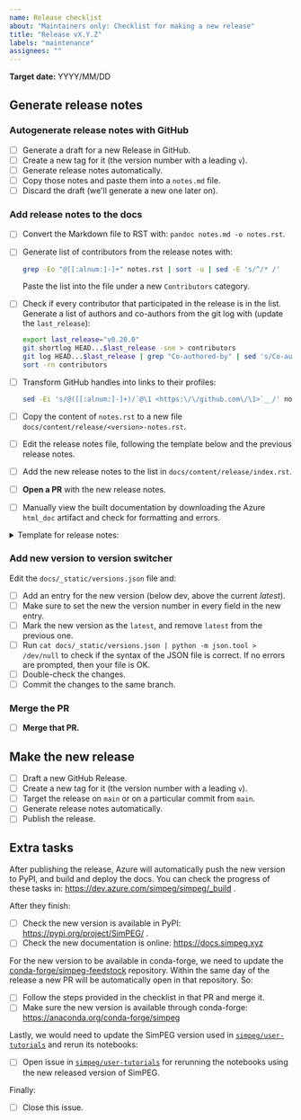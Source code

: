 ```yaml
---
name: Release checklist
about: "Maintainers only: Checklist for making a new release"
title: "Release vX.Y.Z"
labels: "maintenance"
assignees: ""
---
```


**Target date:** YYYY/MM/DD

## Generate release notes

### Autogenerate release notes with GitHub

- [ ] Generate a draft for a new Release in GitHub.
- [ ] Create a new tag for it (the version number with a leading `v`).
- [ ] Generate release notes automatically.
- [ ] Copy those notes and paste them into a `notes.md` file.
- [ ] Discard the draft (we'll generate a new one later on).

### Add release notes to the docs

- [ ] Convert the Markdown file to RST with: `pandoc notes.md -o notes.rst`.
- [ ] Generate list of contributors from the release notes with:
  ```bash
  grep -Eo "@[[:alnum:]-]+" notes.rst | sort -u | sed -E 's/^/* /'
  ```
  Paste the list into the file under a new `Contributors` category.
- [ ] Check if every contributor that participated in the release is in the list. Generate a list of authors and co-authors from the git log with (update the `last_release`):
  ```bash
  export last_release="v0.20.0"
  git shortlog HEAD...$last_release -sne > contributors
  git log HEAD...$last_release | grep "Co-authored-by" | sed 's/Co-authored-by://' | sed 's/^[[:space:]]*/ /' | sort | uniq -c | sort -nr | sed 's/^ //' >> contributors
  sort -rn contributors
  ```
- [ ] Transform GitHub handles into links to their profiles:
  ```bash
  sed -Ei 's/@([[:alnum:]-]+)/`@\1 <https:\/\/github.com\/\1>`__/' notes.rst
  ```
- [ ] Copy the content of `notes.rst` to a new file `docs/content/release/<version>-notes.rst`.
- [ ] Edit the release notes file, following the template below and the previous release notes.
- [ ] Add the new release notes to the list in `docs/content/release/index.rst`.
- [ ] **Open a PR** with the new release notes.
- [ ] Manually view the built documentation by downloading the Azure `html_doc` artifact and check for formatting and errors.


<details>
<summary>Template for release notes:</summary>

```rst
.. _<VERSION>_notes:

===========================
SimPEG <VERSION> Release Notes
===========================

MONTH DAYth, YEAR

.. contents:: Highlights
    :depth: 3

Updates
=======

New features
------------

..
    list new features under subheadings, include link to related PRs

Documentation
-------------

..
    list improvements to documentation

Bugfixes
--------

..
    list bugfixes, include link to related PRs

Breaking changes
----------------

..
    list breaking changes introduced in this new release, include link to
    releated PRs

Contributors
============

..
    paste list of contributors that was generated in `notes.rst`

Pull Requests
=============

..
    paste list of PRs that were copied to `notes.rst`
```

</details>


### Add new version to version switcher

Edit the `docs/_static/versions.json` file and:

- [ ] Add an entry for the new version (below dev, above the current _latest_).
- [ ] Make sure to set the new the version number in every field in the new entry.
- [ ] Mark the new version as the `latest`, and remove `latest` from the previous one.
- [ ] Run `cat docs/_static/versions.json | python -m json.tool > /dev/null` to check if the syntax of the JSON file is correct. If no errors are prompted, then your file is OK.
- [ ] Double-check the changes.
- [ ] Commit the changes to the same branch.

### Merge the PR

- [ ] **Merge that PR.**

## Make the new release

- [ ] Draft a new GitHub Release.
- [ ] Create a new tag for it (the version number with a leading `v`).
- [ ] Target the release on `main` or on a particular commit from `main`.
- [ ] Generate release notes automatically.
- [ ] Publish the release.

## Extra tasks

After publishing the release, Azure will automatically push the new version to PyPI, and build and deploy the docs. You can check the progress of these tasks in: https://dev.azure.com/simpeg/simpeg/_build .

After they finish:

- [ ] Check the new version is available in PyPI: https://pypi.org/project/SimPEG/ .
- [ ] Check the new documentation is online: https://docs.simpeg.xyz

For the new version to be available in conda-forge, we need to update the [conda-forge/simpeg-feedstock](https://github.com/conda-forge/simpeg-feedstock) repository. Within the same day of the release a new PR will be automatically open in that repository. So:

- [ ] Follow the steps provided in the checklist in that PR and merge it.
- [ ] Make sure the new version is available through conda-forge: https://anaconda.org/conda-forge/simpeg

Lastly, we would need to update the SimPEG version used in [`simpeg/user-tutorials`](https://github.com/simpeg/user-tutorials) and rerun its notebooks:

- [ ] Open issue in [`simpeg/user-tutorials`](https://github.com/simpeg/user-tutorials) for rerunning the notebooks using the new released version of SimPEG.

Finally:

- [ ] Close this issue.
